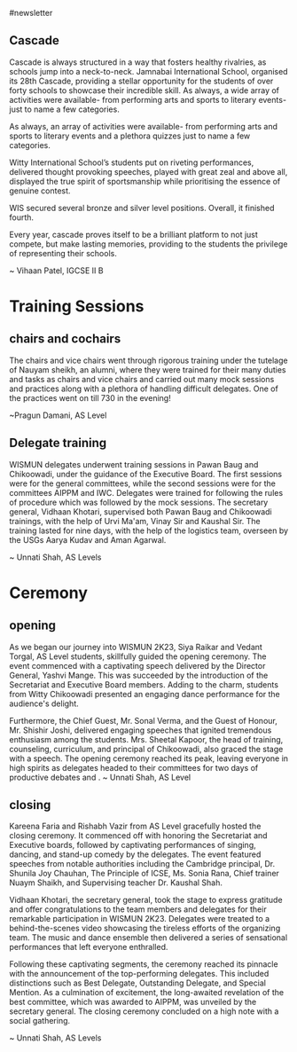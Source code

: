 #newsletter
## Cascade
Cascade is always structured in a way that fosters healthy rivalries, as schools jump into a neck-to-neck. Jamnabai International School, organised its 28th Cascade, providing a stellar opportunity for the students of over forty schools to showcase their incredible skill. As always, a wide array of activities were available- from performing arts and sports to literary events- just to name a few categories.

As always, an array of activities were available- from performing arts and sports to literary events and a plethora quizzes just to name a few categories.

Witty International School’s students put on riveting performances, delivered thought provoking speeches, played with great zeal and above all, displayed the true spirit of sportsmanship while prioritising the essence of genuine contest.

WIS secured several bronze and silver level positions. Overall, it finished fourth.

Every year, cascade proves itself to be a brilliant platform to not just compete, but make lasting memories, providing to the students the privilege of representing their schools.

~ Vihaan Patel, IGCSE II B

# Training Sessions
## chairs and cochairs
The chairs and vice chairs went through rigorous training under the tutelage of Nauyam sheikh, an alumni, where they were trained for their many duties and tasks as chairs and vice chairs and carried out many mock sessions and practices along with a plethora of handling difficult delegates. One of the practices went on till 730 in the evening!

~Pragun Damani, AS Level


## Delegate training
WISMUN delegates underwent training sessions in Pawan Baug and Chikoowadi, under the guidance of the Executive Board. The first sessions were for the general committees, while the second sessions were for the committees AIPPM and IWC. Delegates were trained for following the rules of procedure which was followed by the mock sessions. The secretary general, Vidhaan Khotari, supervised both Pawan Baug and Chikoowadi trainings, with the help of Urvi Ma'am, Vinay Sir and Kaushal Sir. The training lasted for nine days, with the help of the logistics team, overseen by the USGs Aarya Kudav and Aman Agarwal.

~ Unnati Shah, AS Levels

# Ceremony
## opening
As we began our journey into WISMUN 2K23, Siya Raikar and Vedant Torgal, AS Level students, skillfully guided the opening ceremony. The event commenced with a captivating speech delivered by the Director General, Yashvi Mange. This was succeeded by the introduction of the Secretariat and Executive Board members. Adding to the charm, students from Witty Chikoowadi presented an engaging dance performance for the audience's delight.

Furthermore, the Chief Guest, Mr. Sonal Verma, and the Guest of Honour, Mr. Shishir Joshi, delivered engaging speeches that ignited tremendous enthusiasm among the students. Mrs. Sheetal Kapoor, the head of training, counseling, curriculum, and principal of Chikoowadi, also graced the stage with a speech. The opening ceremony reached its peak, leaving everyone in high spirits as delegates headed to their committees for two days of productive debates and .
~ Unnati Shah, AS Level
## closing
Kareena Faria and Rishabh Vazir from AS Level gracefully hosted the closing ceremony. It commenced off with honoring the Secretariat and Executive boards, followed by captivating performances of singing, dancing, and stand-up comedy by the delegates. The event featured speeches from notable authorities including the Cambridge principal, Dr. Shunila Joy Chauhan, The Principle of ICSE, Ms. Sonia Rana, Chief trainer Nuaym Shaikh, and Supervising teacher Dr. Kaushal Shah.

Vidhaan Khotari, the secretary general, took the stage to express gratitude and offer congratulations to the team members and delegates for their remarkable participation in WISMUN 2K23. Delegates were treated to a behind-the-scenes video showcasing the tireless efforts of the organizing team. The music and dance ensemble then delivered a series of sensational performances that left everyone enthralled.

Following these captivating segments, the ceremony reached its pinnacle with the announcement of the top-performing delegates. This included distinctions such as Best Delegate, Outstanding Delegate, and Special Mention. As a culmination of excitement, the long-awaited revelation of the best committee, which was awarded to AIPPM, was unveiled by the secretary general. The closing ceremony concluded on a high note with a social gathering.

~ Unnati Shah, AS Levels
